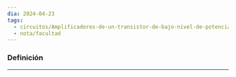 ```yaml
---
dia: 2024-04-23
tags:
  - circuitos/Amplificadores-de-un-transistor-de-bajo-nivel-de-potencia-a-frecuencias-medias
  - nota/facultad
---
```

### Definición
---
